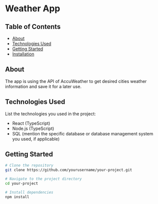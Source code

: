 # Weather App

## Table of Contents
- [About](#about)
- [Technologies Used](#technologies-used)
- [Getting Started](#getting-started)
- [Installation](#installation)

## About
The app is using the API of AccuWeather to get desired cities weather information and save it for a later use.

## Technologies Used
List the technologies you used in the project:

- React (TypeScript)
- Node.js (TypeScript)
- SQL (mention the specific database or database management system you used, if applicable)

## Getting Started
```bash
# Clone the repository
git clone https://github.com/yourusername/your-project.git

# Navigate to the project directory
cd your-project

# Install dependencies
npm install
